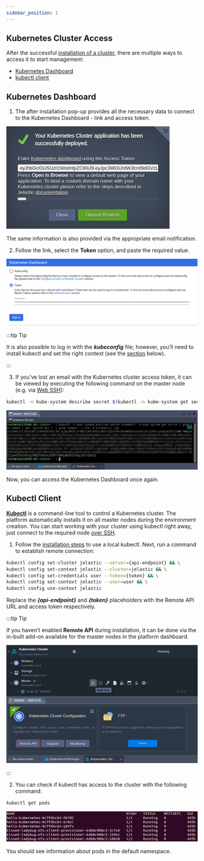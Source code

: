 ```yaml
---
sidebar_position: 1
---
```


## Kubernetes Cluster Access

After the successful [installation of a cluster](https://cloudmydc.com/), there are multiple ways to access it to start management:

- [Kubernetes Dashboard](https://cloudmydc.com/)
- [kubectl client](https://cloudmydc.com/)

## Kubernetes Dashboard

1. The after installation pop-up provides all the necessary data to connect to the Kubernetes Dashboard - link and access token.

<div style={{
    display:'flex',
    justifyContent: 'center',
    margin: '0 0 1rem 0'
}}>

![Locale Dropdown](./img/ClusterAccess/01-kubernetes-installation-success-frame.png)

</div>

The same information is also provided via the appropriate email notification.

2. Follow the link, select the **Token** option, and paste the required value.

<div style={{
    display:'flex',
    justifyContent: 'center',
    margin: '0 0 1rem 0'
}}>

![Locale Dropdown](./img/ClusterAccess/02-kubernetes-dashboard-token-access.png)

</div>

:::tip Tip

It is also possible to log in with the **_kubeconfig_** file; however, you’ll need to install kubectl and set the right context (see the [section](https://cloudmydc.com/) below).

:::

3. If you’ve lost an email with the Kubernetes cluster access token, it can be viewed by executing the following command on the master node (e.g. via [Web SSH](http://localhost:3000/docs/Deployment%20Tools/SSH/SSH%20Access/Web%20SSH)):

```bash
kubectl -n kube-system describe secret $(kubectl -n kube-system get secret | grep fulladmin | awk '{print $1}') | grep 'token:' | sed -e's/token:\| //g'
```

<div style={{
    display:'flex',
    justifyContent: 'center',
    margin: '0 0 1rem 0'
}}>

![Locale Dropdown](./img/ClusterAccess/03-view-kubernetes-access-token.png)

</div>

Now, you can access the Kubernetes Dashboard once again.

## Kubectl Client

**[Kubectl](https://cloudmydc.com/)** is a command-line tool to control a Kubernetes cluster. The platform automatically installs it on all master nodes during the environment creation. You can start working with your cluster using kubectl right away, just connect to the required node [over SSH](https://cloudmydc.com/).

1. Follow the [installation steps](https://cloudmydc.com/) to use a local kubectl. Next, run a command to establish remote connection:

```bash
kubectl config set-cluster jelastic --server={api-endpoint} && \
kubectl config set-context jelastic --cluster=jelastic && \
kubectl config set-credentials user --token={token} && \
kubectl config set-context jelastic --user=user && \
kubectl config use-context jelastic
```

Replace the **_{api-endpoint}_** and **_{token}_** placeholders with the Remote API URL and access token respectively.

:::tip Tip

If you haven’t enabled **Remote API** during installation, it can be done via the in-built add-on available for the master nodes in the platform dashboard.

<div style={{
    display:'flex',
    justifyContent: 'center',
    margin: '0 0 1rem 0'
}}>

![Locale Dropdown](./img/ClusterAccess/04-install-remote-api-for-kubernetes-cluster.png)

</div>

:::

2. You can check if kubectl has access to the cluster with the following command:

```bash
kubectl get pods
```

<div style={{
    display:'flex',
    justifyContent: 'center',
    margin: '0 0 1rem 0'
}}>

![Locale Dropdown](./img/ClusterAccess/05-kubectl-access-to-kubernetes-cluster.png)

</div>

You should see information about pods in the default namespace.

